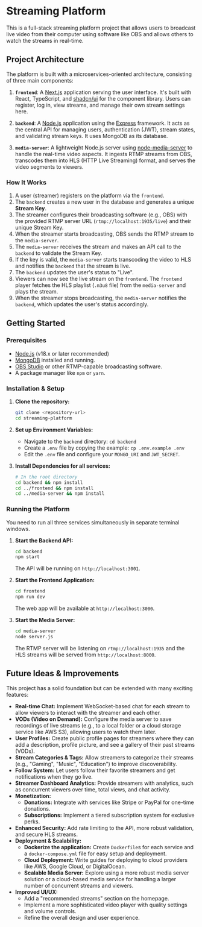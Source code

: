 # Streaming Platform

This is a full-stack streaming platform project that allows users to broadcast live video from their computer using software like OBS and allows others to watch the streams in real-time.

## Project Architecture

The platform is built with a microservices-oriented architecture, consisting of three main components:

1.  **`frontend`**: A [Next.js](https://nextjs.org/) application serving the user interface. It's built with React, TypeScript, and [shadcn/ui](https://ui.shadcn.com/) for the component library. Users can register, log in, view streams, and manage their own stream settings here.

2.  **`backend`**: A [Node.js](https://nodejs.org/) application using the [Express](https://expressjs.com/) framework. It acts as the central API for managing users, authentication (JWT), stream states, and validating stream keys. It uses MongoDB as its database.

3.  **`media-server`**: A lightweight Node.js server using [node-media-server](https://github.com/illuspas/Node-Media-Server) to handle the real-time video aspects. It ingests RTMP streams from OBS, transcodes them into HLS (HTTP Live Streaming) format, and serves the video segments to viewers.

### How It Works

1.  A user (streamer) registers on the platform via the `frontend`.
2.  The `backend` creates a new user in the database and generates a unique **Stream Key**.
3.  The streamer configures their broadcasting software (e.g., OBS) with the provided RTMP server URL (`rtmp://localhost:1935/live`) and their unique Stream Key.
4.  When the streamer starts broadcasting, OBS sends the RTMP stream to the `media-server`.
5.  The `media-server` receives the stream and makes an API call to the `backend` to validate the Stream Key.
6.  If the key is valid, the `media-server` starts transcoding the video to HLS and notifies the `backend` that the stream is live.
7.  The `backend` updates the user's status to "Live".
8.  Viewers can now see the live stream on the `frontend`. The `frontend` player fetches the HLS playlist (`.m3u8` file) from the `media-server` and plays the stream.
9.  When the streamer stops broadcasting, the `media-server` notifies the `backend`, which updates the user's status accordingly.

## Getting Started

### Prerequisites

- [Node.js](https://nodejs.org/en/download/) (v18.x or later recommended)
- [MongoDB](https://www.mongodb.com/try/download/community) installed and running.
- [OBS Studio](https://obsproject.com/) or other RTMP-capable broadcasting software.
- A package manager like `npm` or `yarn`.

### Installation & Setup

1.  **Clone the repository:**

    ```bash
    git clone <repository-url>
    cd streaming-platform
    ```

2.  **Set up Environment Variables:**

    - Navigate to the `backend` directory: `cd backend`
    - Create a `.env` file by copying the example: `cp .env.example .env`
    - Edit the `.env` file and configure your `MONGO_URI` and `JWT_SECRET`.

3.  **Install Dependencies for all services:**
    ```bash
    # In the root directory
    cd backend && npm install
    cd ../frontend && npm install
    cd ../media-server && npm install
    ```

### Running the Platform

You need to run all three services simultaneously in separate terminal windows.

1.  **Start the Backend API:**

    ```bash
    cd backend
    npm start
    ```

    The API will be running on `http://localhost:3001`.

2.  **Start the Frontend Application:**

    ```bash
    cd frontend
    npm run dev
    ```

    The web app will be available at `http://localhost:3000`.

3.  **Start the Media Server:**
    ```bash
    cd media-server
    node server.js
    ```
    The RTMP server will be listening on `rtmp://localhost:1935` and the HLS streams will be served from `http://localhost:8000`.

## Future Ideas & Improvements

This project has a solid foundation but can be extended with many exciting features:

- **Real-time Chat:** Implement WebSocket-based chat for each stream to allow viewers to interact with the streamer and each other.
- **VODs (Video on Demand):** Configure the media server to save recordings of live streams (e.g., to a local folder or a cloud storage service like AWS S3), allowing users to watch them later.
- **User Profiles:** Create public profile pages for streamers where they can add a description, profile picture, and see a gallery of their past streams (VODs).
- **Stream Categories & Tags:** Allow streamers to categorize their streams (e.g., "Gaming", "Music", "Education") to improve discoverability.
- **Follow System:** Let users follow their favorite streamers and get notifications when they go live.
- **Streamer Dashboard Analytics:** Provide streamers with analytics, such as concurrent viewers over time, total views, and chat activity.
- **Monetization:**
  - **Donations:** Integrate with services like Stripe or PayPal for one-time donations.
  - **Subscriptions:** Implement a tiered subscription system for exclusive perks.
- **Enhanced Security:** Add rate limiting to the API, more robust validation, and secure HLS streams.
- **Deployment & Scalability:**
  - **Dockerize the application:** Create `Dockerfile`s for each service and a `docker-compose.yml` file for easy setup and deployment.
  - **Cloud Deployment:** Write guides for deploying to cloud providers like AWS, Google Cloud, or DigitalOcean.
  - **Scalable Media Server:** Explore using a more robust media server solution or a cloud-based media service for handling a larger number of concurrent streams and viewers.
- **Improved UI/UX:**
  - Add a "recommended streams" section on the homepage.
  - Implement a more sophisticated video player with quality settings and volume controls.
  - Refine the overall design and user experience.
